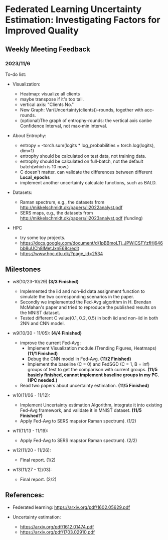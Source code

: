 # Federated Learning Uncertainty Estimation: Investigating Factors for Improved Quality

## Weekly Meeting Feedback
### 2023/11/6
To-do list:
- Visualization:
  - Heatmap: visualize all clients
  - maybe transpose if it's too tall.
  - vertical axis: "Clients No."
  - New Graph: Var(Uncertainty(clients))-rounds, together with acc-rounds. 
  - (optional)The graph of entrophy-rounds: the vertical axis canbe Confidence Interval, not max-min interval.

- About Entrophy:
  - entropy = -torch.sum(logits * log_probabilities = torch.log(logits), dim=1)
  - entrophy should be calculated on test data, not training data.
  - entrophy should be calculated on full-batch, not the default batch(which is 10 now.)
  - C doesn't matter. can validate the differences between different **Local_epochs**
  - implement another uncertainty calculate functions, such as BALD.

- Datasets:
  - Raman spectrum, e.g., the datasets from http://mikkelschmidt.dk/papers/li2022analyst.pdf
  - SERS maps, e.g., the datasets from http://mikkelschmidt.dk/papers/li2023analyst.pdf (funding)

- HPC
  - try some toy projects.
  - https://docs.google.com/document/d/1pBBmoLTj_JPWiCSFYzfHj646bb8uUCh8lMetJxnE68c/edit
  - https://www.hpc.dtu.dk/?page_id=2534

## Milestones

- w8(10/23-10/29) **(3/3 Finished)**
  - Implemented the iid and non-iid data assignment function to simulate the two corresponding scenarios in the paper.
  - Secondly we implemented the Fed-Avg algorithm in H. Brendan McMahan's paper and tried to reproduce the published results on the MNIST dataset.
  - Tested different C value(0.1, 0.2, 0.5) in both iid and non-iid in both 2NN and CNN model.

- w9(10/30 - 11/05): **(4/4 Finished)**
    - improve the current Fed-Avg:
      - Implement Visualization module.(Trending Figures, Heatmaps) **(11/1 Finished)**
      - Debug the CNN model in Fed-Avg. **(11/2 Finished)**
      - Implement the baseline (C = 0) and FedSGD (C = 1, B = inf) groups of test to get the comparison with current groups. **(11/5 basicly finished, cannot implement baseline groups in my PC. HPC needed.)**
    - Read two papers about uncertainty estimation. **(11/5 Finished)**

- w10(11/06 - 11/12):
    - Implement Uncertainty estimation Algorithm, integrate it into existing Fed-Avg framework, and validate it in MNIST dataset. **(11/5 Finished?)**
    - Apply Fed-Avg to SERS maps(or Raman spectrum). (1/2) 


- w11(11/13 - 11/19):
    - Apply Fed-Avg to SERS maps(or Raman spectrum). (2/2)

- w12(11/20 - 11/26):
    - Final report. (1/2)

- w13(11/27 - 12/03):
    - Final report. (2/2) 

## References:
- Federated learning: https://arxiv.org/pdf/1602.05629.pdf

- Uncertainty estimation: 
  - https://arxiv.org/pdf/1612.01474.pdf
  - https://arxiv.org/pdf/1703.02910.pdf 

